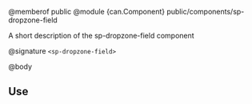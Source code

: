 @memberof public
@module {can.Component} public/components/sp-dropzone-field <sp-dropzone-field>

A short description of the sp-dropzone-field component

@signature `<sp-dropzone-field>`

@body

## Use

